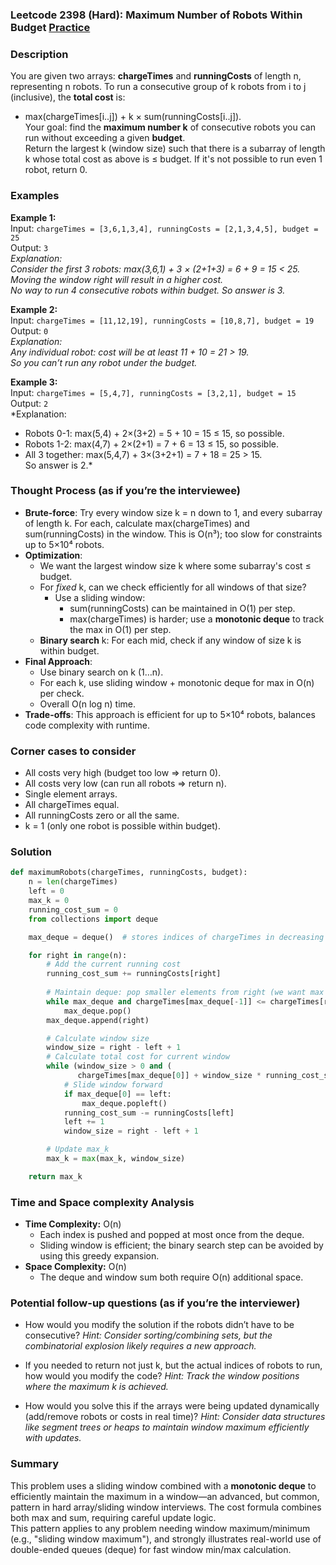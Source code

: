 ### Leetcode 2398 (Hard): Maximum Number of Robots Within Budget [Practice](https://leetcode.com/problems/maximum-number-of-robots-within-budget)

### Description  
You are given two arrays: **chargeTimes** and **runningCosts** of length n, representing n robots. To run a consecutive group of k robots from i to j (inclusive), the **total cost** is:  
- max(chargeTimes[i..j]) + k × sum(runningCosts[i..j]).  
Your goal: find the **maximum number k** of consecutive robots you can run without exceeding a given **budget**.  
Return the largest k (window size) such that there is a subarray of length k whose total cost as above is ≤ budget. If it's not possible to run even 1 robot, return 0.

### Examples  

**Example 1:**  
Input: `chargeTimes = [3,6,1,3,4], runningCosts = [2,1,3,4,5], budget = 25`  
Output: `3`  
*Explanation:  
Consider the first 3 robots: max(3,6,1) + 3 × (2+1+3) = 6 + 9 = 15 < 25.  
Moving the window right will result in a higher cost.  
No way to run 4 consecutive robots within budget. So answer is 3.*

**Example 2:**  
Input: `chargeTimes = [11,12,19], runningCosts = [10,8,7], budget = 19`  
Output: `0`  
*Explanation:  
Any individual robot: cost will be at least 11 + 10 = 21 > 19.  
So you can’t run any robot under the budget.*

**Example 3:**  
Input: `chargeTimes = [5,4,7], runningCosts = [3,2,1], budget = 15`  
Output: `2`  
*Explanation:  
- Robots 0-1: max(5,4) + 2×(3+2) = 5 + 10 = 15 ≤ 15, so possible.  
- Robots 1-2: max(4,7) + 2×(2+1) = 7 + 6 = 13 ≤ 15, so possible.  
- All 3 together: max(5,4,7) + 3×(3+2+1) = 7 + 18 = 25 > 15.  
So answer is 2.*

### Thought Process (as if you’re the interviewee)  
- **Brute-force**: Try every window size k = n down to 1, and every subarray of length k. For each, calculate max(chargeTimes) and sum(runningCosts) in the window. This is O(n³); too slow for constraints up to 5×10⁴ robots.
- **Optimization**:  
  - We want the largest window size k where some subarray's cost ≤ budget.  
  - For *fixed* k, can we check efficiently for all windows of that size?
    - Use a sliding window:  
        - sum(runningCosts) can be maintained in O(1) per step.  
        - max(chargeTimes) is harder; use a **monotonic deque** to track the max in O(1) per step.
  - **Binary search** k: For each mid, check if any window of size k is within budget.
- **Final Approach**:  
  - Use binary search on k (1…n).  
  - For each k, use sliding window + monotonic deque for max in O(n) per check.
  - Overall O(n log n) time.
- **Trade-offs**: This approach is efficient for up to 5×10⁴ robots, balances code complexity with runtime.

### Corner cases to consider  
- All costs very high (budget too low ⇒ return 0).
- All costs very low (can run all robots ⇒ return n).
- Single element arrays.
- All chargeTimes equal.
- All runningCosts zero or all the same.
- k = 1 (only one robot is possible within budget).

### Solution

```python
def maximumRobots(chargeTimes, runningCosts, budget):
    n = len(chargeTimes)
    left = 0
    max_k = 0
    running_cost_sum = 0
    from collections import deque

    max_deque = deque()  # stores indices of chargeTimes in decreasing order

    for right in range(n):
        # Add the current running cost
        running_cost_sum += runningCosts[right]
        
        # Maintain deque: pop smaller elements from right (we want max on left)
        while max_deque and chargeTimes[max_deque[-1]] <= chargeTimes[right]:
            max_deque.pop()
        max_deque.append(right)

        # Calculate window size
        window_size = right - left + 1
        # Calculate total cost for current window
        while (window_size > 0 and (
               chargeTimes[max_deque[0]] + window_size * running_cost_sum > budget)):
            # Slide window forward
            if max_deque[0] == left:
                max_deque.popleft()
            running_cost_sum -= runningCosts[left]
            left += 1
            window_size = right - left + 1

        # Update max_k
        max_k = max(max_k, window_size)

    return max_k
```

### Time and Space complexity Analysis  

- **Time Complexity:** O(n)  
  - Each index is pushed and popped at most once from the deque.
  - Sliding window is efficient; the binary search step can be avoided by using this greedy expansion.
- **Space Complexity:** O(n)  
  - The deque and window sum both require O(n) additional space.

### Potential follow-up questions (as if you’re the interviewer)  

- How would you modify the solution if the robots didn’t have to be consecutive?
  *Hint: Consider sorting/combining sets, but the combinatorial explosion likely requires a new approach.*

- If you needed to return not just k, but the actual indices of robots to run, how would you modify the code?
  *Hint: Track the window positions where the maximum k is achieved.*

- How would you solve this if the arrays were being updated dynamically (add/remove robots or costs in real time)?
  *Hint: Consider data structures like segment trees or heaps to maintain window maximum efficiently with updates.*

### Summary
This problem uses a sliding window combined with a **monotonic deque** to efficiently maintain the maximum in a window—an advanced, but common, pattern in hard array/sliding window interviews. The cost formula combines both max and sum, requiring careful update logic.  
This pattern applies to any problem needing window maximum/minimum (e.g., "sliding window maximum"), and strongly illustrates real-world use of double-ended queues (deque) for fast window min/max calculation.